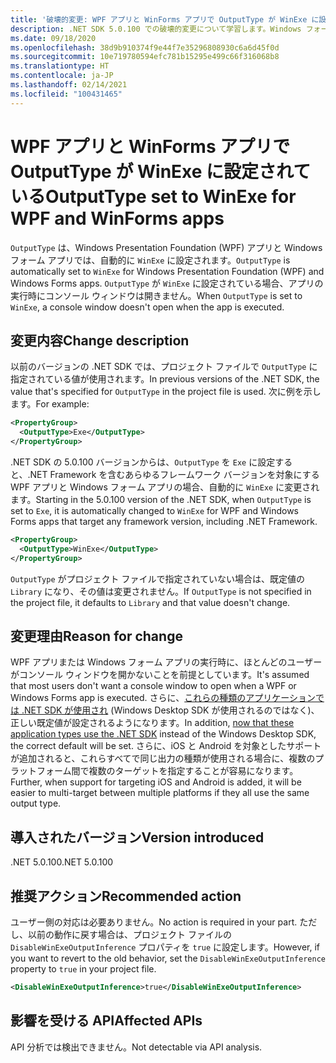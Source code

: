 ```yaml
---
title: '破壊的変更: WPF アプリと WinForms アプリで OutputType が WinExe に設定されている'
description: .NET SDK 5.0.100 での破壊的変更について学習します。Windows フォーム アプリで OutputType が自動的に WinExe に設定されます。
ms.date: 09/18/2020
ms.openlocfilehash: 38d9b910374f9e44f7e35296808930c6a6d45f0d
ms.sourcegitcommit: 10e719780594efc781b15295e499c66f316068b8
ms.translationtype: HT
ms.contentlocale: ja-JP
ms.lasthandoff: 02/14/2021
ms.locfileid: "100431465"
---
```

# <a name="outputtype-set-to-winexe-for-wpf-and-winforms-apps"></a><span data-ttu-id="f29b2-103">WPF アプリと WinForms アプリで OutputType が WinExe に設定されている</span><span class="sxs-lookup"><span data-stu-id="f29b2-103">OutputType set to WinExe for WPF and WinForms apps</span></span>

<span data-ttu-id="f29b2-104">`OutputType` は、Windows Presentation Foundation (WPF) アプリと Windows フォーム アプリでは、自動的に `WinExe` に設定されます。</span><span class="sxs-lookup"><span data-stu-id="f29b2-104">`OutputType` is automatically set to `WinExe` for Windows Presentation Foundation (WPF) and Windows Forms apps.</span></span> <span data-ttu-id="f29b2-105">`OutputType` が `WinExe` に設定されている場合、アプリの実行時にコンソール ウィンドウは開きません。</span><span class="sxs-lookup"><span data-stu-id="f29b2-105">When `OutputType` is set to `WinExe`, a console window doesn't open when the app is executed.</span></span>

## <a name="change-description"></a><span data-ttu-id="f29b2-106">変更内容</span><span class="sxs-lookup"><span data-stu-id="f29b2-106">Change description</span></span>

<span data-ttu-id="f29b2-107">以前のバージョンの .NET SDK では、プロジェクト ファイルで `OutputType` に指定されている値が使用されます。</span><span class="sxs-lookup"><span data-stu-id="f29b2-107">In previous versions of the .NET SDK, the value that's specified for `OutputType` in the project file is used.</span></span> <span data-ttu-id="f29b2-108">次に例を示します。</span><span class="sxs-lookup"><span data-stu-id="f29b2-108">For example:</span></span>

```xml
<PropertyGroup>
  <OutputType>Exe</OutputType>
</PropertyGroup>
```

<span data-ttu-id="f29b2-109">.NET SDK の 5.0.100 バージョンからは、`OutputType` を `Exe` に設定すると、.NET Framework を含むあらゆるフレームワーク バージョンを対象にする WPF アプリと Windows フォーム アプリの場合、自動的に `WinExe` に変更されます。</span><span class="sxs-lookup"><span data-stu-id="f29b2-109">Starting in the 5.0.100 version of the .NET SDK, when `OutputType` is set to `Exe`, it is automatically changed to `WinExe` for WPF and Windows Forms apps that target any framework version, including .NET Framework.</span></span>

```xml
<PropertyGroup>
  <OutputType>WinExe</OutputType>
</PropertyGroup>
```

 <span data-ttu-id="f29b2-110">`OutputType` がプロジェクト ファイルで指定されていない場合は、既定値の `Library` になり、その値は変更されません。</span><span class="sxs-lookup"><span data-stu-id="f29b2-110">If `OutputType` is not specified in the project file, it defaults to `Library` and that value doesn't change.</span></span>

## <a name="reason-for-change"></a><span data-ttu-id="f29b2-111">変更理由</span><span class="sxs-lookup"><span data-stu-id="f29b2-111">Reason for change</span></span>

<span data-ttu-id="f29b2-112">WPF アプリまたは Windows フォーム アプリの実行時に、ほとんどのユーザーがコンソール ウィンドウを開かないことを前提としています。</span><span class="sxs-lookup"><span data-stu-id="f29b2-112">It's assumed that most users don't want a console window to open when a WPF or Windows Forms app is executed.</span></span> <span data-ttu-id="f29b2-113">さらに、[これらの種類のアプリケーションでは .NET SDK が使用され](sdk-and-target-framework-change.md) (Windows Desktop SDK が使用されるのではなく)、正しい既定値が設定されるようになります。</span><span class="sxs-lookup"><span data-stu-id="f29b2-113">In addition, [now that these application types use the .NET SDK](sdk-and-target-framework-change.md) instead of the Windows Desktop SDK, the correct default will be set.</span></span> <span data-ttu-id="f29b2-114">さらに、iOS と Android を対象としたサポートが追加されると、これらすべてで同じ出力の種類が使用される場合に、複数のプラットフォーム間で複数のターゲットを指定することが容易になります。</span><span class="sxs-lookup"><span data-stu-id="f29b2-114">Further, when support for targeting iOS and Android is added, it will be easier to multi-target between multiple platforms if they all use the same output type.</span></span>

## <a name="version-introduced"></a><span data-ttu-id="f29b2-115">導入されたバージョン</span><span class="sxs-lookup"><span data-stu-id="f29b2-115">Version introduced</span></span>

<span data-ttu-id="f29b2-116">.NET 5.0.100</span><span class="sxs-lookup"><span data-stu-id="f29b2-116">.NET 5.0.100</span></span>

## <a name="recommended-action"></a><span data-ttu-id="f29b2-117">推奨アクション</span><span class="sxs-lookup"><span data-stu-id="f29b2-117">Recommended action</span></span>

<span data-ttu-id="f29b2-118">ユーザー側の対応は必要ありません。</span><span class="sxs-lookup"><span data-stu-id="f29b2-118">No action is required in your part.</span></span> <span data-ttu-id="f29b2-119">ただし、以前の動作に戻す場合は、プロジェクト ファイルの `DisableWinExeOutputInference` プロパティを `true` に設定します。</span><span class="sxs-lookup"><span data-stu-id="f29b2-119">However, if you want to revert to the old behavior, set the `DisableWinExeOutputInference` property to `true` in your project file.</span></span>

```xml
<DisableWinExeOutputInference>true</DisableWinExeOutputInference>
```

## <a name="affected-apis"></a><span data-ttu-id="f29b2-120">影響を受ける API</span><span class="sxs-lookup"><span data-stu-id="f29b2-120">Affected APIs</span></span>

<span data-ttu-id="f29b2-121">API 分析では検出できません。</span><span class="sxs-lookup"><span data-stu-id="f29b2-121">Not detectable via API analysis.</span></span>

<!--

### Affected APIs

Not detectable via API analysis.

### Category

- Windows Forms
- Windows Presentation Framework (WPF)

-->
